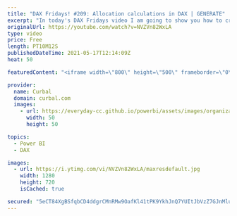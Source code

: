 ```yaml
---
title: "DAX Fridays! #209: Allocation calculations in DAX | GENERATE"
excerpt: "In today's DAX Fridays video I am going to show you how to create allocation tables using DAX.  I showed you in a previous video how to do it in Power Query, so if you prefer it that way, check this video instead: https://www.youtube.com/watch?v=ChXz-7o6-R8  Here you can download all the pbix files:"
originalUrl: https://youtube.com/watch?v=NVZVn82WxLA
type: video
price: Free
length: PT10M12S
publishedDateTime: 2021-05-17T12:14:09Z
heat: 50

featuredContent: "<iframe width=\"800\" height=\"500\" frameborder=\"0\" src=\"https://www.youtube.com/embed/NVZVn82WxLA\" allow=\"accelerometer; autoplay; encrypted-media; gyroscope; picture-in-picture\" allowfullscreen></iframe>"

provider:
  name: Curbal
  domain: curbal.com
  images:
    - url: https://everyday-cc.github.io/powerbi/assets/images/organizations/curbal.com-50x50.jpg
      width: 50
      height: 50

topics:
  - Power BI
  - DAX

images:
  - url: https://i.ytimg.com/vi/NVZVn82WxLA/maxresdefault.jpg
    width: 1280
    height: 720
    isCached: true

secured: "5eCT84XgBSfqbCD4ddgrCMnRMw9OafKl41tPK9YkhJnQ7YUItJbVzZ7GJnMluRBu5o5c3tRMjpdQjtO3u/1vbuoS7j43o7A9BrcO5EbKK/yHu0z/XgRn9CZITPnRExoDZZv7deO4/8zZYWcxq5fadKZ1vG50jvMncyauozfqrvkKz9CW07w/5qymYYxTgz1Q1jppr4uJO0OihwOiG9FCq2SMmqT9eEriHlAxpsWt/REK1T8RvLt9l60af4EDIvxAl/97tG+q2f5tItOOeITQG0UMzvcOB1XbO9iTRC9bcCj4WD9mk6qdRsbSWF3MIppZPVX0Z2vcNcJNQ75fv/Y4Xq4/TWkfNRlal46ReQtzjOP5I2+ABlrfPEWF98hqpOPadq+9QKGTqPq+XjQnTO63UrrRPEimP0+c3lm6izEl1uI=;wW+BZIdjFlvrr87TpLBvPw=="
---
```


